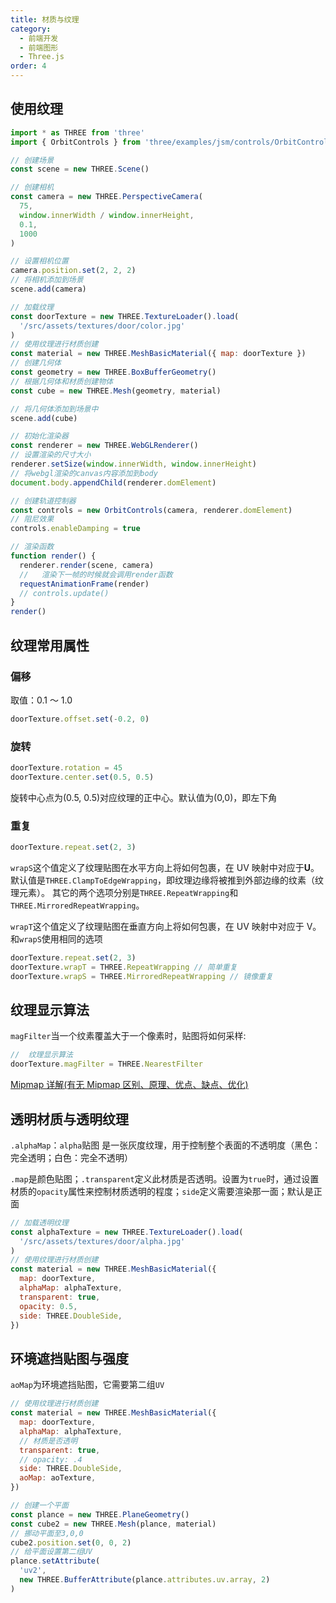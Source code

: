 ```yaml
---
title: 材质与纹理
category:
  - 前端开发
  - 前端图形
  - Three.js
order: 4
---
```


## 使用纹理

```js
import * as THREE from 'three'
import { OrbitControls } from 'three/examples/jsm/controls/OrbitControls'

// 创建场景
const scene = new THREE.Scene()

// 创建相机
const camera = new THREE.PerspectiveCamera(
  75,
  window.innerWidth / window.innerHeight,
  0.1,
  1000
)

// 设置相机位置
camera.position.set(2, 2, 2)
// 将相机添加到场景
scene.add(camera)

// 加载纹理
const doorTexture = new THREE.TextureLoader().load(
  '/src/assets/textures/door/color.jpg'
)
// 使用纹理进行材质创建
const material = new THREE.MeshBasicMaterial({ map: doorTexture })
// 创建几何体
const geometry = new THREE.BoxBufferGeometry()
// 根据几何体和材质创建物体
const cube = new THREE.Mesh(geometry, material)

// 将几何体添加到场景中
scene.add(cube)

// 初始化渲染器
const renderer = new THREE.WebGLRenderer()
// 设置渲染的尺寸大小
renderer.setSize(window.innerWidth, window.innerHeight)
// 将webgl渲染的canvas内容添加到body
document.body.appendChild(renderer.domElement)

// 创建轨道控制器
const controls = new OrbitControls(camera, renderer.domElement)
// 阻尼效果
controls.enableDamping = true

// 渲染函数
function render() {
  renderer.render(scene, camera)
  //   渲染下一帧的时候就会调用render函数
  requestAnimationFrame(render)
  // controls.update()
}
render()
```

## 纹理常用属性

### 偏移

取值：0.1 ～ 1.0

```js
doorTexture.offset.set(-0.2, 0)
```

### 旋转

```js
doorTexture.rotation = 45
doorTexture.center.set(0.5, 0.5)
```

旋转中心点为(0.5, 0.5)对应纹理的正中心。默认值为(0,0)，即左下角

### 重复

```js
doorTexture.repeat.set(2, 3)
```

`wrapS`这个值定义了纹理贴图在水平方向上将如何包裹，在 UV 映射中对应于**U**。
默认值是`THREE.ClampToEdgeWrapping`，即纹理边缘将被推到外部边缘的纹素（纹理元素）。 其它的两个选项分别是`THREE.RepeatWrapping`和`THREE.MirroredRepeatWrapping`。

`wrapT`这个值定义了纹理贴图在垂直方向上将如何包裹，在 UV 映射中对应于 V。和`wrapS`使用相同的选项

```js
doorTexture.repeat.set(2, 3)
doorTexture.wrapT = THREE.RepeatWrapping // 简单重复
doorTexture.wrapS = THREE.MirroredRepeatWrapping // 镜像重复
```

## 纹理显示算法

`magFilter`当一个纹素覆盖大于一个像素时，贴图将如何采样:

```js
//  纹理显示算法
doorTexture.magFilter = THREE.NearestFilter
```

[Mipmap 详解(有无 Mipmap 区别、原理、优点、缺点、优化)](https://blog.csdn.net/qq_42428486/article/details/118856697)

## 透明材质与透明纹理

`.alphaMap`：`alpha`贴图 是一张灰度纹理，用于控制整个表面的不透明度（黑色：完全透明；白色：完全不透明）

`.map`是颜色贴图；`.transparent`定义此材质是否透明。设置为`true`时，通过设置材质的`opacity`属性来控制材质透明的程度；`side`定义需要渲染那一面；默认是正面

```js
// 加载透明纹理
const alphaTexture = new THREE.TextureLoader().load(
  '/src/assets/textures/door/alpha.jpg'
)
// 使用纹理进行材质创建
const material = new THREE.MeshBasicMaterial({
  map: doorTexture,
  alphaMap: alphaTexture,
  transparent: true,
  opacity: 0.5,
  side: THREE.DoubleSide,
})
```

## 环境遮挡贴图与强度

`aoMap`为环境遮挡贴图，它需要第二组`UV`

```js
// 使用纹理进行材质创建
const material = new THREE.MeshBasicMaterial({
  map: doorTexture,
  alphaMap: alphaTexture,
  // 材质是否透明
  transparent: true,
  // opacity: .4
  side: THREE.DoubleSide,
  aoMap: aoTexture,
})

// 创建一个平面
const plance = new THREE.PlaneGeometry()
const cube2 = new THREE.Mesh(plance, material)
// 挪动平面至3,0,0
cube2.position.set(0, 0, 2)
// 给平面设置第二组UV
plance.setAttribute(
  'uv2',
  new THREE.BufferAttribute(plance.attributes.uv.array, 2)
)
```
